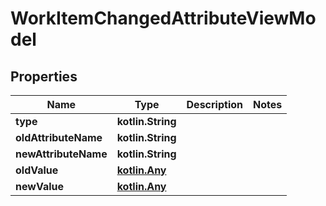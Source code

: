 
# WorkItemChangedAttributeViewModel

## Properties
| Name | Type | Description | Notes |
| ------------ | ------------- | ------------- | ------------- |
| **type** | **kotlin.String** |  |  |
| **oldAttributeName** | **kotlin.String** |  |  |
| **newAttributeName** | **kotlin.String** |  |  |
| **oldValue** | [**kotlin.Any**](.md) |  |  |
| **newValue** | [**kotlin.Any**](.md) |  |  |



